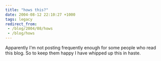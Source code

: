 ```yaml
---
title: "hows this?"
date: 2004-08-12 22:10:27 +1000
tags: legacy
redirect_from:
 - /blog/2004/08/hows
 - /blog/hows
---
```


Apparently I'm not posting frequently enough for some people who read this blog. So to keep them happy I have whipped up this in haste.

